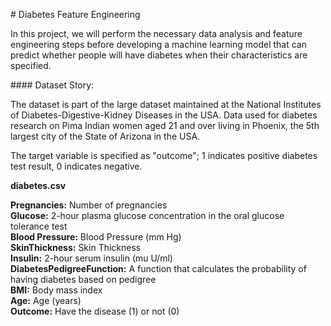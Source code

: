 # Diabetes Feature Engineering

In this project, we will perform the necessary data analysis and feature engineering steps before developing a machine learning model that can predict whether people will have diabetes when their characteristics are specified.


#### Dataset Story:

The dataset is part of the large dataset maintained at the National Institutes of Diabetes-Digestive-Kidney Diseases in the USA.
Data used for diabetes research on Pima Indian women aged 21 and over living in Phoenix, the 5th largest city of the State of Arizona in the USA.

The target variable is specified as "outcome"; 1 indicates positive diabetes test result, 0 indicates negative.

**diabetes.csv**

**Pregnancies:** Number of pregnancies<br>
**Glucose:** 2-hour plasma glucose concentration in the oral glucose tolerance test<br>
**Blood Pressure:** Blood Pressure (mm Hg)<br>
**SkinThickness:** Skin Thickness<br>
**Insulin:** 2-hour serum insulin (mu U/ml)<br>
**DiabetesPedigreeFunction:** A function that calculates the probability of having diabetes based on pedigree<br>
**BMI:** Body mass index<br>
**Age:** Age (years)<br>
**Outcome:** Have the disease (1) or not (0)
